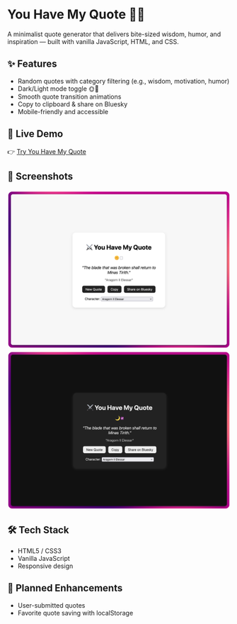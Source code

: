 # You Have My Quote 💬✨

A minimalist quote generator that delivers bite-sized wisdom, humor, and inspiration — built with vanilla JavaScript, HTML, and CSS.

## ✨ Features

- Random quotes with category filtering (e.g., wisdom, motivation, humor)
- Dark/Light mode toggle 🌞🌙
- Smooth quote transition animations
- Copy to clipboard & share on Bluesky
- Mobile-friendly and accessible

## 🔗 Live Demo

👉 [Try You Have My Quote](https://danpgomez.github.io/yhmq/)

## 📸 Screenshots

<div style="display: flex; flex-wrap: wrap; justify-content: center">
  <img src="./screenshots/yhmq-light.png" style="max-width: 500px; height: auto; margin: 5px;">
  <img src="./screenshots/yhmq-dark.png" style="max-width: 500px; height: auto; margin: 5px;">
</div>

## 🛠️ Tech Stack

- HTML5 / CSS3
- Vanilla JavaScript
- Responsive design

## 🔮 Planned Enhancements

- User-submitted quotes
- Favorite quote saving with localStorage

